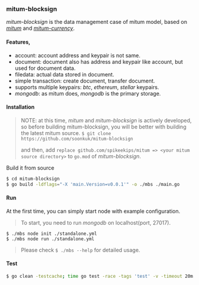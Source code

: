 ### mitum-blocksign

*mitum-blocksign* is the data management case of mitum model, based on
[*mitum*](https://github.com/spikeekips/mitum) and [*mitum-currency*](https://github.com/spikeekips/mitum-currency).

#### Features,

* account: account address and keypair is not same.
* document: document also has address and keypair like account, but used for document data.
* filedata: actual data stored in document.
* simple transaction: create document, transfer document.
* supports multiple keypairs: *btc*, *ethereum*, *stellar* keypairs.
* *mongodb*: as mitum does, *mongodb* is the primary storage.

#### Installation

> NOTE: at this time, *mitum* and *mitum-blocksign* is actively developed, so
before building mitum-blocksign, you will be better with building the latest
mitum source.
> `$ git clone https://github.com/soonkuk/mitum-blocksign`
>
> and then, add `replace github.com/spikeekips/mitum => <your mitum source directory>` to `go.mod` of *mitum-blocksign*.

Build it from source
```sh
$ cd mitum-blocksign
$ go build -ldflags="-X 'main.Version=v0.0.1'" -o ./mbs ./main.go
```

#### Run

At the first time, you can simply start node with example configuration.

> To start, you need to run *mongodb* on localhost(port, 27017).

```
$ ./mbs node init ./standalone.yml
$ ./mbs node run ./standalone.yml
```

> Please check `$ ./mbs --help` for detailed usage.

#### Test

```sh
$ go clean -testcache; time go test -race -tags 'test' -v -timeout 20m ./... -run .
```
